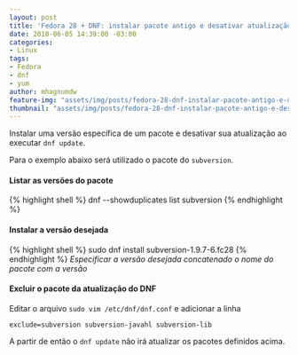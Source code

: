 ```yaml
---
layout: post
title: 'Fedora 28 + DNF: instalar pacote antigo e desativar atualização'
date: 2018-06-05 14:39:00 -03:00
categories:
- Linux
tags:
- Fedora
- dnf
- yum
author: mhagnumdw
feature-img: "assets/img/posts/fedora-28-dnf-instalar-pacote-antigo-e-desativar-atualizacao/fedora-dnf-package-old-disable.png"
thumbnail: "assets/img/posts/fedora-28-dnf-instalar-pacote-antigo-e-desativar-atualizacao/fedora-dnf-package-old-disable.png"
---
```


Instalar uma versão específica de um pacote e desativar sua atualização ao executar `dnf update`.

<!--more-->

Para o exemplo abaixo será utilizado o pacote do `subversion`.

#### Listar as versões do pacote
{% highlight shell %}
dnf --showduplicates list subversion
{% endhighlight %}

#### Instalar a versão desejada
{% highlight shell %}
sudo dnf install subversion-1.9.7-6.fc28
{% endhighlight %}
_Especificar a versão desejada concatenado o nome do pacote com a versão_

#### Excluir o pacote da atualização do DNF
Editar o arquivo `sudo vim /etc/dnf/dnf.conf` e adicionar a linha
```
exclude=subversion subversion-javahl subversion-lib
```

A partir de então o `dnf update` não irá atualizar os pacotes definidos acima.